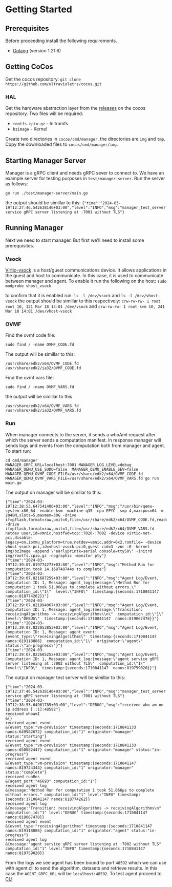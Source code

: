 # Getting Started

## Prerequisites
Before proceeding install the following requirements.
- [Golang](https://go.dev/doc/install) (version 1.21.6)

## Getting CoCos
Get the cocos repository:
`git clone https://github.com/ultravioletrs/cocos.git`

### HAL
Get the hardware abstraction layer from the [releases](https://github.com/ultravioletrs/cocos/releases) on the cocos repository. Two files will be required:
- `rootfs.cpio.gz` - Initramfs
- `bzImage` - Kernel

Create two directories in `cocos/cmd/manager`, the directories are `img` and `tmp`.
Copy the downloaded files to `cocos/cmd/manager/img`.

## Starting Manager Server
Manager is a gRPC client and needs gRPC sever to connect to. We have an example server for testing purposes in `test/manager-server`. Run the server as follows:

`go run ./test/manager-server/main.go`

the output should be simillar to this:
`{"time":"2024-03-19T12:27:46.542638146+03:00","level":"INFO","msg":"manager_test_server service gRPC server listening at :7001 without TLS"}`

## Running Manager
Next we need to start manager. But first we'll need to install some prerequisites.

### Vsock
[Virtio-vsock](https://wiki.qemu.org/Features/VirtioVsock) is a host/guest communications device. It allows applications in the guest and host to communicate. In this case, it is used to communicate between manager and agent. To enable it run the following on the host:
`sudo modprobe vhost_vsock`

to confirm that it is enabled run:
`ls -l /dev/vsock` and `ls -l /dev/vhost-vsock`
the output should be simillar to this respectively:
`crw-rw-rw- 1 root root 10, 121 Mar 18 14:01 /dev/vsock` and `crw-rw-rw- 1 root kvm 10, 241 Mar 18 14:01 /dev/vhost-vsock`

### OVMF
Find the ovmf code file:
```shell
sudo find / -name OVMF_CODE.fd
```
The output will be simillar to this:
```shell
/usr/share/edk2/x64/OVMF_CODE.fd
/usr/share/edk2/ia32/OVMF_CODE.fd
```

Find the ovmf vars file:
```shell
sudo find / -name OVMF_VARS.fd
```
the output will be simillar to this 
```shell
/usr/share/edk2/x64/OVMF_VARS.fd
/usr/share/edk2/ia32/OVMF_VARS.fd
```

### Run
When manager connects to the server, it sends a whoAmI request after which the server sends a computation manifest. In response manager will sends logs and events from the computation both from manager and agent. To start run:

```shell
cd cmd/manager
MANAGER_GRPC_URL=localhost:7001 MANAGER_LOG_LEVEL=debug MANAGER_QEMU_USE_SUDO=false  MANAGER_QEMU_ENABLE_SEV=false MANAGER_QEMU_OVMF_CODE_FILE=/usr/share/edk2/x64/OVMF_CODE.fd MANAGER_QEMU_OVMF_VARS_FILE=/usr/share/edk2/x64/OVMF_VARS.fd go run main.go
```

The output on manager will be simillar to this:
```shell
{"time":"2024-03-19T12:38:53.647541406+03:00","level":"INFO","msg":"/usr/bin/qemu-system-x86_64 -enable-kvm -machine q35 -cpu EPYC -smp 4,maxcpus=64 -m 2048M,slots=5,maxmem=30G -drive if=pflash,format=raw,unit=0,file=/usr/share/edk2/x64/OVMF_CODE.fd,readonly=on -drive if=pflash,format=raw,unit=1,file=/usr/share/edk2/x64/OVMF_VARS.fd -netdev user,id=vmnic,hostfwd=tcp::7020-:7002 -device virtio-net-pci,disable-legacy=on,iommu_platform=true,netdev=vmnic,addr=0x2,romfile= -device vhost-vsock-pci,id=vhost-vsock-pci0,guest-cid=3 -vnc :0 -kernel img/bzImage -append \"earlyprintk=serial console=ttyS0\" -initrd img/rootfs.cpio.gz -nographic -monitor pty"}
{"time":"2024-03-19T12:39:07.819774273+03:00","level":"INFO","msg":"Method Run for computation took 14.169748744s to complete"}
{"time":"2024-03-19T12:39:07.821687259+03:00","level":"INFO","msg":"Agent Log/Event, Computation ID: 1, Message: agent_log:{message:\"Method Run for computation 1 took 51.066µs to complete without errors.\"  computation_id:\"1\"  level:\"INFO\"  timestamp:{seconds:1710841147  nanos:818774262}}"}
{"time":"2024-03-19T12:39:07.821994067+03:00","level":"INFO","msg":"Agent Log/Event, Computation ID: 1, Message: agent_log:{message:\"Transition: receivingAlgorithms -> receivingAlgorithms\\n\"  computation_id:\"1\"  level:\"DEBUG\"  timestamp:{seconds:1710841147  nanos:819067478}}"}
{"time":"2024-03-19T12:39:07.822053853+03:00","level":"INFO","msg":"Agent Log/Event, Computation ID: 1, Message: agent_event:{event_type:\"receivingAlgorithms\"  timestamp:{seconds:1710841147  nanos:819118886}  computation_id:\"1\"  originator:\"agent\"  status:\"in-progress\"}"}
{"time":"2024-03-19T12:39:07.822605252+03:00","level":"INFO","msg":"Agent Log/Event, Computation ID: 1, Message: agent_log:{message:\"agent service gRPC server listening at :7002 without TLS\"  computation_id:\"1\"  level:\"INFO\"  timestamp:{seconds:1710841147  nanos:819759020}}"}
```

The output on manager test server will be simillar to this:
```shell
{"time":"2024-03-19T12:27:46.542638146+03:00","level":"INFO","msg":"manager_test_server service gRPC server listening at :7001 without TLS"}
{"time":"2024-03-19T12:38:53.64961785+03:00","level":"DEBUG","msg":"received who am on ip address [::1]:48592"}
received whoamI
&{}
received agent event
&{event_type:"vm-provision" timestamp:{seconds:1710841133 nanos:649982672} computation_id:"1" originator:"manager" status:"starting"}
received agent event
&{event_type:"vm-provision" timestamp:{seconds:1710841133 nanos:650082447} computation_id:"1" originator:"manager" status:"in-progress"}
received agent event
&{event_type:"vm-provision" timestamp:{seconds:1710841147 nanos:819724344} computation_id:"1" originator:"manager" status:"complete"}
received runRes
&{agent_port:"46693" computation_id:"1"}
received agent log
&{message:"Method Run for computation 1 took 51.066µs to complete without errors." computation_id:"1" level:"INFO" timestamp:{seconds:1710841147 nanos:818774262}}
received agent log
&{message:"Transition: receivingAlgorithms -> receivingAlgorithms\n" computation_id:"1" level:"DEBUG" timestamp:{seconds:1710841147 nanos:819067478}}
received agent event
&{event_type:"receivingAlgorithms" timestamp:{seconds:1710841147 nanos:819118886} computation_id:"1" originator:"agent" status:"in-progress"}
received agent log
&{message:"agent service gRPC server listening at :7002 without TLS" computation_id:"1" level:"INFO" timestamp:{seconds:1710841147 nanos:819759020}}
```

From the logs we see agent has been bound to port `48592` which we can use with agent cli to send the algorithm, datasets and retrieve results. In this case the `AGENT_GRPC_URL` will be `localhost:48592`. To test agent proceed to [CLI](/cli)

